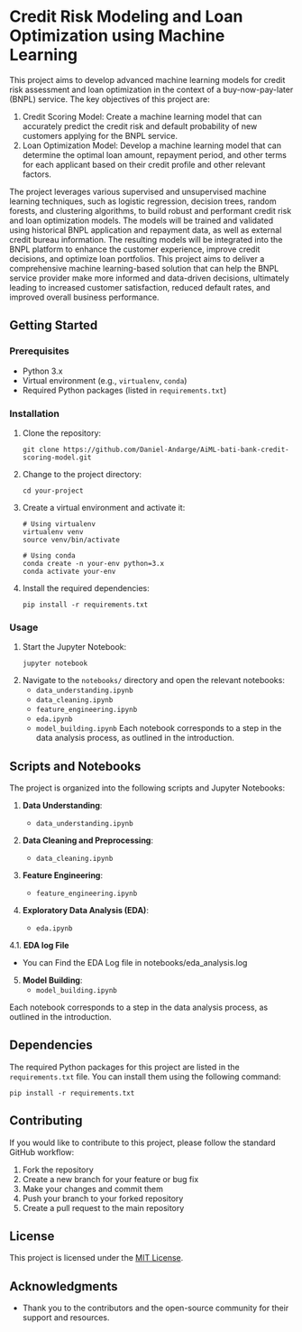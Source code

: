 # Credit Risk Modeling and Loan Optimization using Machine Learning
This project aims to develop advanced machine learning models for credit risk assessment and loan optimization in the context of a buy-now-pay-later (BNPL) service.
The key objectives of this project are:
1. Credit Scoring Model: Create a machine learning model that can accurately predict the credit risk and default probability of new customers applying for the BNPL service.
2. Loan Optimization Model: Develop a machine learning model that can determine the optimal loan amount, repayment period, and other terms for each applicant based on their credit profile and other relevant factors.

The project leverages various supervised and unsupervised machine learning techniques, such as logistic regression, decision trees, random forests, and clustering algorithms, to build robust and performant credit risk and loan optimization models.
The models will be trained and validated using historical BNPL application and repayment data, as well as external credit bureau information. The resulting models will be integrated into the BNPL platform to enhance the customer experience, improve credit decisions, and optimize loan portfolios.
This project aims to deliver a comprehensive machine learning-based solution that can help the BNPL service provider make more informed and data-driven decisions, ultimately leading to increased customer satisfaction, reduced default rates, and improved overall business performance.


## Getting Started

### Prerequisites

- Python 3.x
- Virtual environment (e.g., `virtualenv`, `conda`)
- Required Python packages (listed in `requirements.txt`)

### Installation

1. Clone the repository:
   ```
   git clone https://github.com/Daniel-Andarge/AiML-bati-bank-credit-scoring-model.git
   ```
2. Change to the project directory:
   ```
   cd your-project
   ```
3. Create a virtual environment and activate it:

   ```
   # Using virtualenv
   virtualenv venv
   source venv/bin/activate

   # Using conda
   conda create -n your-env python=3.x
   conda activate your-env
   ```

4. Install the required dependencies:
   ```
   pip install -r requirements.txt
   ```

### Usage

1. Start the Jupyter Notebook:
   ```
   jupyter notebook
   ```
2. Navigate to the `notebooks/` directory and open the relevant notebooks:
   - `data_understanding.ipynb`
   - `data_cleaning.ipynb`
   - `feature_engineering.ipynb`
   - `eda.ipynb`
   - `model_building.ipynb`
     Each notebook corresponds to a step in the data analysis process, as outlined in the introduction.

## Scripts and Notebooks

The project is organized into the following scripts and Jupyter Notebooks:

1. **Data Understanding**:

   - `data_understanding.ipynb`

2. **Data Cleaning and Preprocessing**:

   - `data_cleaning.ipynb`

3. **Feature Engineering**:

   - `feature_engineering.ipynb`

4. **Exploratory Data Analysis (EDA)**:

   - `eda.ipynb`

4.1. **EDA log File**

- You can Find the EDA Log file in notebooks/eda_analysis.log

5. **Model Building**:
   - `model_building.ipynb`

Each notebook corresponds to a step in the data analysis process, as outlined in the introduction.

## Dependencies

The required Python packages for this project are listed in the `requirements.txt` file. You can install them using the following command:

```
pip install -r requirements.txt
```

## Contributing

If you would like to contribute to this project, please follow the standard GitHub workflow:

1. Fork the repository
2. Create a new branch for your feature or bug fix
3. Make your changes and commit them
4. Push your branch to your forked repository
5. Create a pull request to the main repository

## License

This project is licensed under the [MIT License](LICENSE).

## Acknowledgments

- Thank you to the contributors and the open-source community for their support and resources.
